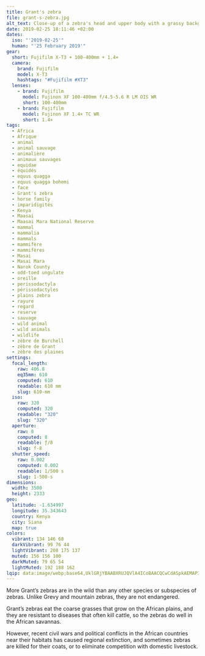 ```yaml
---
title: Grant's zebra
file: grant-s-zebra.jpg
alt_text: Close-up of a zebra's head and upper body with a grassy background.
date: 2019-02-25 18:11:46 +02:00
dates:
  iso: "'2019-02-25'"
  human: "'25 February 2019'"
gear:
  short: Fujifilm X-T3 + 100-400mm + 1.4×
  camera:
    brand: Fujifilm
    model: X-T3
    hashtags: "#Fujifilm #XT3"
  lenses:
    - brand: Fujifilm
      model: Fujinon XF 100-400mm f/4.5-5.6 R LM OIS WR
      short: 100-400mm
    - brand: Fujifilm
      model: Fujinon XF 1.4× TC WR
      short: 1.4×
tags:
  - Africa
  - Afrique
  - animal
  - animal sauvage
  - animalière
  - animaux sauvages
  - equidae
  - équidés
  - equus quagga
  - equus quagga bohemi
  - face
  - Grant's zebra
  - horse family
  - imparidigités
  - Kenya
  - Maasai
  - Maasai Mara National Reserve
  - mammal
  - mammalia
  - mammals
  - mammifère
  - mammifères
  - Masai
  - Masai Mara
  - Narok County
  - odd-toed ungulate
  - oreille
  - perissodactyla
  - périssodactyles
  - plains zebra
  - rayure
  - regard
  - reserve
  - sauvage
  - wild animal
  - wild animals
  - wildlife
  - zèbre de Burchell
  - zèbre de Grant
  - zèbre des plaines
settings:
  focal_length:
    raw: 406.8
    eq35mm: 610
    computed: 610
    readable: 610 mm
    slug: 610-mm
  iso:
    raw: 320
    computed: 320
    readable: "320"
    slug: "320"
  aperture:
    raw: 8
    computed: 8
    readable: ƒ/8
    slug: f-8
  shutter_speed:
    raw: 0.002
    computed: 0.002
    readable: 1/500 s
    slug: 1-500-s
dimensions:
  width: 3500
  height: 2333
geo:
  latitude: -1.634997
  longitude: 35.343643
  country: Kenya
  city: Siana
  map: true
colors:
  vibrant: 134 146 68
  darkVibrant: 99 76 44
  lightVibrant: 208 175 137
  muted: 156 156 100
  darkMuted: 79 65 54
  lightMuted: 192 188 162
lqip: data:image/webp;base64,UklGRjYBAABXRUJQVlA4ICoBAACQCwCdASpkAEMAP3GuyVw0rqi4LNbaSwAuCWMA02Aa6m/spPnpmFmuoQSfcaWJOds80TAyvXHqx4vRoK/5cFeUdaol1bGq36y2UZcGVB5lQC4kEjNymotOyEYciLbSrW6om4MUAADScwZSU2xB+vCGhky/1wXaB9Mn9h8oEZ7BIQZ+t8CHNj0qu4lQEqx0TutjiYVymkiwf9gs8q2aathvDfU6a/33ZEtHXpjS7An6vI7KL4VLgp2ijibvtlcOJHcDbx9OWarnT7BtvZspQrZMtDPAMtZYpGWbyD1is/6bHKkkuXRzTkJgVzsMhJKLztIHlseQArlcWQtCmAD5LIHmXpwoMveEHQ+nJaTxfaqeMtabRYVmqR1tAkq0O17LyPekBmwAgGTJgAAA
---
```


More Grant’s zebras are in the wild than any other species or subspecies of zebras. Unlike Grevy and mountain zebras, they are not endangered.

Grant’s zebras eat the coarse grasses that grow on the African plains, and they are resistant to diseases that often kill cattle, so the zebras do well in the African savannas.

However, recent civil wars and political conflicts in the African countries near their habitats has caused regional extinction, and sometimes zebras are killed for their coats, or to eliminate competition with domestic livestock.
